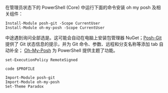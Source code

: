 在管理员状态下的 PowerShell (Core) 中运行下面的命令安装 oh my posh 及相关组件：

```
Install-Module posh-git -Scope CurrentUser
Install-Module oh-my-posh -Scope CurrentUser
```

中途遇到询问全部选是。这可能会自动在电脑上安装包管理器 NuGet；[Posh-Git](https://github.com/dahlbyk/posh-git) 提供了 Git 状态信息的提示，并为 Git 命令、参数、远程和分支名称等添加 tab 自动补全； [Oh-My-Posh](https://github.com/JanDeDobbeleer/oh-my-posh) 为 PowerShell 提供主题了功能。

```
set-ExecutionPolicy RemoteSigned
```



```
code $PROFILE
```



```
Import-Module posh-git
Import-Module oh-my-posh
Set-Theme Paradox
```

